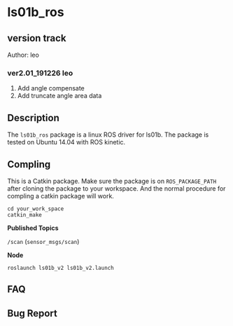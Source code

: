 # ls01b_ros

## version track
Author: leo

### ver2.01_191226 leo
1. Add angle compensate
2. Add truncate angle area data

## Description
The `ls01b_ros` package is a linux ROS driver for ls01b.
The package is tested on Ubuntu 14.04 with ROS kinetic.

## Compling
This is a Catkin package. Make sure the package is on `ROS_PACKAGE_PATH` after cloning the package to your workspace. And the normal procedure for compling a catkin package will work.

```
cd your_work_space
catkin_make 
```

**Published Topics**

``/scan`` (`sensor_msgs/scan`)

**Node**

```
roslaunch ls01b_v2 ls01b_v2.launch
```

## FAQ

## Bug Report







